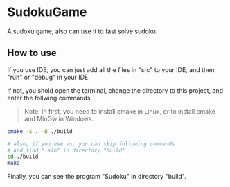 # SudokuGame
A sudoku game, also can use it to fast solve sudoku.

## How to use
If you use IDE, you can just add all the files in "src" to your IDE, and then "run" or "debug" in your IDE.

If not, you shold open the terminal, change the directory to this project, and enter the follwing commands.
> Note: In first, you need to install cmake in Linux, or to install cmake and MinGw in Windows.
```bash
cmake -S . -B ./build

# also, if you use vs, you can skip following commands
# and find ".sln" in directory "build"
cd ./build
make
```
Finally, you can see the program "Sudoku" in directory "build".
